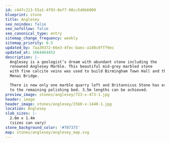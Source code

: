 ```yaml
---
id: c44fc213-55a1-4f93-8ef7-98cc5d6b6000
blueprint: stone
title: Anglesey
seo_noindex: false
seo_nofollow: false
seo_canonical_type: entry
sitemap_change_frequency: weekly
sitemap_priority: 0.5
updated_by: 7aa39372-66e3-4fec-baec-a1d8c0fff9ec
updated_at: 1664464452
description: |-
  Anglesey is a geologist’s dream with abundant stone including the
  renowned Anglesey Marble. This beautiful mid-grey marbled stone
  with fine calcite veins was used to build Birmingham Town Hall and the
  Menai Bridge.

  There is now only one marble quarry left and Britannicus Stone has exclusivity
  to the remaining polishing bed. 3.5m lengths can be achieved.
preview_image: stones/anglesey/723-x-473-1.jpg
header: image
header_image: stones/anglesey/2560-x-1440-1.jpg
location: Anglesey
slab_sizes: |-
  2.6m x 1.4m
  (sizes can vary)
stone_background_color: '#707375'
map: stones/anglesey/anglesey_map.svg
---
```

